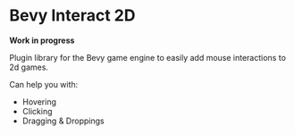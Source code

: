 # Bevy Interact 2D

**Work in progress**

Plugin library for the Bevy game engine to easily add mouse interactions to 2d games.

Can help you with:
- Hovering
- Clicking
- Dragging & Droppings
